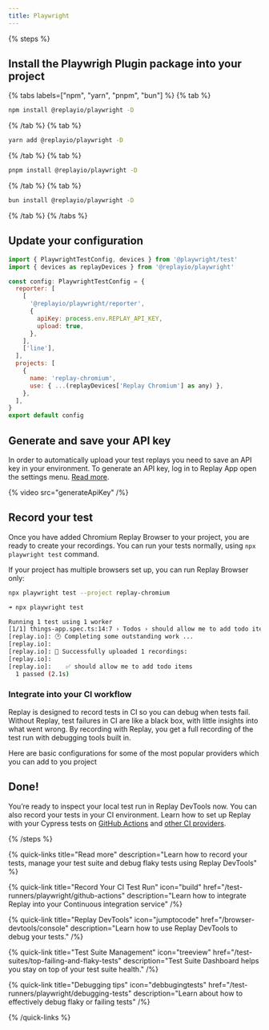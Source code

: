 ```yaml
---
title: Playwright
---
```


{% steps %}
## Install the Playwrigh Plugin package into your project

{% tabs labels=["npm", "yarn", "pnpm", "bun"] %}
  {% tab %}
  ```sh
  npm install @replayio/playwright -D
  ```
  {% /tab %}
  {% tab %}
  ```sh
  yarn add @replayio/playwright -D
  ```
  {% /tab %}
  {% tab %}
  ```sh
  pnpm install @replayio/playwright -D
  ```
  {% /tab %}
  {% tab %}
  ```sh
  bun install @replayio/playwright -D
  ```
  {% /tab %}
{% /tabs %}

## Update your configuration

```js {% fileName="playwright.config.ts" highlight=[2,"5-8",11,12] %}
import { PlaywrightTestConfig, devices } from '@playwright/test'
import { devices as replayDevices } from '@replayio/playwright'

const config: PlaywrightTestConfig = {
  reporter: [
    [
      '@replayio/playwright/reporter',
      {
        apiKey: process.env.REPLAY_API_KEY,
        upload: true,
      },
    ],
    ['line'],
  ],
  projects: [
    {
      name: 'replay-chromium',
      use: { ...(replayDevices['Replay Chromium'] as any) },
    },
  ],
}
export default config
```

## Generate and save your API key
In order to automatically upload your test replays you need to save an API key in your environment. To generate an API key, log in to Replay App open the settings menu. [Read more](/ci-workflows/generate-api-key).

{% video src="generateApiKey" /%}

## Record your test

Once you have added Chromium Replay Browser to your project, you are ready to create your recordings. You can run your tests normally, using `npx playwright test` command.

If your project has multiple browsers set up, you can run Replay Browser only:

```sh
npx playwright test --project replay-chromium
```

```sh
➜ npx playwright test

Running 1 test using 1 worker
[1/1] things-app.spec.ts:14:7 › Todos › should allow me to add todo items
[replay.io]: 🕑 Completing some outstanding work ...
[replay.io]:
[replay.io]: 🚀 Successfully uploaded 1 recordings:
[replay.io]:
[replay.io]:    ✅ should allow me to add todo items
  1 passed (2.1s)
```

### Integrate into your CI workflow

Replay is designed to record tests in CI so you can debug when tests fail. Without Replay, test failures in CI are like a black box, with little insights into what went wrong. By recording with Replay, you get a full recording of the test run with debugging tools built in.

Here are basic configurations for some of the most popular providers which you can add to you project

## Done!

You’re ready to inspect your local test run in Replay DevTools now. You can also record your tests in your CI environment. Learn how to set up Replay with your Cypress tests on [GitHub Actions](/test-runners/playwright/github-actions) and [other CI providers](/test-runners/playwright/other-ci-providers).

{% /steps %}

{% quick-links title="Read more" description="Learn how to record your tests, manage your test suite and debug flaky tests using Replay DevTools" %}

{% quick-link 
  title="Record Your CI Test Run" 
  icon="build" 
  href="/test-runners/playwright/github-actions" 
  description="Learn how to integrate Replay into your Continuous integration service" 
/%}


{% quick-link 
  title="Replay DevTools" 
  icon="jumptocode" 
  href="/browser-devtools/console" 
  description="Learn how to use Replay DevTools to debug your tests." 
/%}


{% quick-link 
  title="Test Suite Management" 
  icon="treeview" 
  href="/test-suites/top-failing-and-flaky-tests" 
  description="Test Suite Dashboard helps you stay on top of your test suite health." 
/%}

{% quick-link 
  title="Debugging tips" 
  icon="debbugingtests" 
  href="/test-runners/playwright/debugging-tests" 
  description="Learn about how to effectively debug flaky or failing tests" 
/%}

{% /quick-links %}
